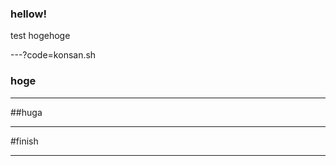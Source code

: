 ### hellow!


test
hogehoge



---?code=konsan.sh



### hoge



---


##huga


---



#finish


---
